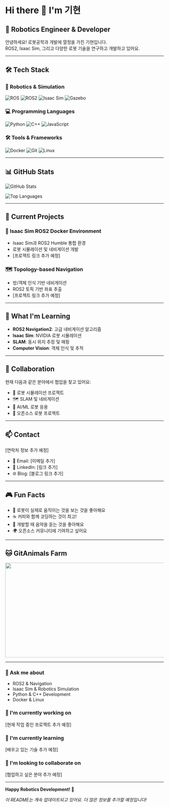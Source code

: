 # Hi there 👋 I'm 기현

## 🚀 Robotics Engineer & Developer

안녕하세요! 로봇공학과 개발에 열정을 가진 기현입니다.  
ROS2, Isaac Sim, 그리고 다양한 로봇 기술을 연구하고 개발하고 있어요.

---

## 🛠️ Tech Stack

### 🤖 Robotics & Simulation
![ROS](https://img.shields.io/badge/ROS-22314E?style=for-the-badge&logo=ros&logoColor=white)
![ROS2](https://img.shields.io/badge/ROS2-22314E?style=for-the-badge&logo=ros&logoColor=white)
![Isaac Sim](https://img.shields.io/badge/Isaac_Sim-00A98F?style=for-the-badge&logo=nvidia&logoColor=white)
![Gazebo](https://img.shields.io/badge/Gazebo-FF6B35?style=for-the-badge&logo=gazebo&logoColor=white)

### 💻 Programming Languages
![Python](https://img.shields.io/badge/Python-3776AB?style=for-the-badge&logo=python&logoColor=white)
![C++](https://img.shields.io/badge/C++-00599C?style=for-the-badge&logo=c%2B%2B&logoColor=white)
![JavaScript](https://img.shields.io/badge/JavaScript-F7DF1E?style=for-the-badge&logo=javascript&logoColor=black)

### 🛠️ Tools & Frameworks
![Docker](https://img.shields.io/badge/Docker-2496ED?style=for-the-badge&logo=docker&logoColor=white)
![Git](https://img.shields.io/badge/Git-F05032?style=for-the-badge&logo=git&logoColor=white)
![Linux](https://img.shields.io/badge/Linux-FCC624?style=for-the-badge&logo=linux&logoColor=black)

---

## 📊 GitHub Stats

![GitHub Stats](https://github-readme-stats.vercel.app/api?username=raisewise0211&show_icons=true&theme=radical)

![Top Languages](https://github-readme-stats.vercel.app/api/top-langs/?username=raisewise0211&layout=compact&theme=radical)

---

## 🎯 Current Projects

### 🤖 Isaac Sim ROS2 Docker Environment
- Isaac Sim과 ROS2 Humble 통합 환경
- 로봇 시뮬레이션 및 네비게이션 개발
- [프로젝트 링크 추가 예정]

### 🗺️ Topology-based Navigation
- 방/객체 인식 기반 네비게이션
- ROS2 토픽 기반 좌표 추출
- [프로젝트 링크 추가 예정]

---

## 🌱 What I'm Learning

- **ROS2 Navigation2**: 고급 네비게이션 알고리즘
- **Isaac Sim**: NVIDIA 로봇 시뮬레이션
- **SLAM**: 동시 위치 추정 및 매핑
- **Computer Vision**: 객체 인식 및 추적

---

## 🤝 Collaboration

현재 다음과 같은 분야에서 협업을 찾고 있어요:
- 🤖 로봇 시뮬레이션 프로젝트
- 🗺️ SLAM 및 네비게이션
- 🧠 AI/ML 로봇 응용
- 🔧 오픈소스 로봇 프로젝트

---

## 📫 Contact

[연락처 정보 추가 예정]
- 📧 Email: [이메일 추가]
- 💼 LinkedIn: [링크 추가]
- 🌐 Blog: [블로그 링크 추가]

---

## 🎮 Fun Facts

- 🎯 로봇이 실제로 움직이는 것을 보는 것을 좋아해요
- ☕ 커피와 함께 코딩하는 것이 최고!
- 🎵 개발할 때 음악을 듣는 것을 좋아해요
- 🌍 오픈소스 커뮤니티에 기여하고 싶어요

---

## 🐱 GitAnimals Farm

<a href="https://www.gitanimals.org/en_US?utm_medium=image&utm_source=raisewise0211&utm_content=farm">
<img
  src="https://render.gitanimals.org/farms/raisewise0211"
  width="600"
  height="300"
/>
</a>

---

### 💬 Ask me about
- ROS2 & Navigation
- Isaac Sim & Robotics Simulation
- Python & C++ Development
- Docker & Linux

### 🔭 I'm currently working on
[현재 작업 중인 프로젝트 추가 예정]

### 🌱 I'm currently learning
[배우고 있는 기술 추가 예정]

### 👯 I'm looking to collaborate on
[협업하고 싶은 분야 추가 예정]

---

**Happy Robotics Development! 🤖**

*이 README는 계속 업데이트되고 있어요. 더 많은 정보를 추가할 예정입니다!*
